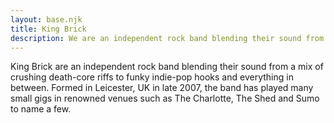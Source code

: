 ```yaml
---
layout: base.njk
title: King Brick
description: We are an independent rock band blending their sound from a mix of crushing death-core riffs to funky indie-pop hooks and everything in between, formed in Leicester, UK in late 2007.
---
```

King Brick are an independent rock band blending their sound from a mix of crushing death-core riffs to funky indie-pop hooks and everything in between. Formed in Leicester, UK in late 2007, the band has played many small gigs in renowned venues such as The Charlotte, The Shed and Sumo to name a few.
